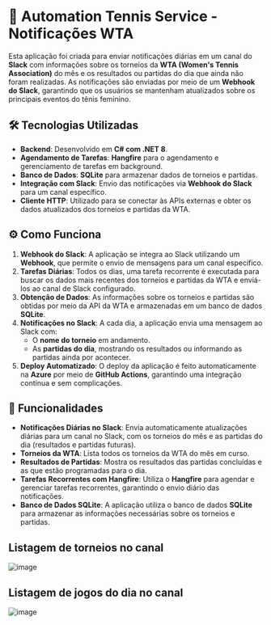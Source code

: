 # 🎾 Automation Tennis Service - Notificações WTA

Esta aplicação foi criada para enviar notificações diárias em um canal do **Slack** com informações sobre os torneios da **WTA (Women's Tennis Association)** do mês e os resultados ou partidas do dia que ainda não foram realizadas. As notificações são enviadas por meio de um **Webhook do Slack**, garantindo que os usuários se mantenham atualizados sobre os principais eventos do tênis feminino.

## 🛠️ Tecnologias Utilizadas

- **Backend**: Desenvolvido em **C# com .NET 8**.
- **Agendamento de Tarefas**: **Hangfire** para o agendamento e gerenciamento de tarefas em background.
- **Banco de Dados**: **SQLite** para armazenar dados de torneios e partidas.
- **Integração com Slack**: Envio das notificações via **Webhook do Slack** para um canal específico.
- **Cliente HTTP**: Utilizado para se conectar às APIs externas e obter os dados atualizados dos torneios e partidas da WTA.


## ⚙️ Como Funciona

1. **Webhook do Slack**: A aplicação se integra ao Slack utilizando um **Webhook**, que permite o envio de mensagens para um canal específico.
2. **Tarefas Diárias**: Todos os dias, uma tarefa recorrente é executada para buscar os dados mais recentes dos torneios e partidas da WTA e enviá-los ao canal de Slack configurado.
3. **Obtenção de Dados**: As informações sobre os torneios e partidas são obtidas por meio da API da WTA e armazenadas em um banco de dados **SQLite**.
4. **Notificações no Slack**: A cada dia, a aplicação envia uma mensagem ao Slack com:
   - O **nome do torneio** em andamento.
   - As **partidas do dia**, mostrando os resultados ou informando as partidas ainda por acontecer.
5. **Deploy Automatizado**: O deploy da aplicação é feito automaticamente na **Azure** por meio de **GitHub Actions**, garantindo uma integração contínua e sem complicações.


## 🌟 Funcionalidades

- **Notificações Diárias no Slack**: Envia automaticamente atualizações diárias para um canal no Slack, com os torneios do mês e as partidas do dia (resultados e partidas futuras).
- **Torneios da WTA**: Lista todos os torneios da WTA do mês em curso.
- **Resultados de Partidas**: Mostra os resultados das partidas concluídas e as que estão programadas para o dia.
- **Tarefas Recorrentes com Hangfire**: Utiliza o **Hangfire** para agendar e gerenciar tarefas recorrentes, garantindo o envio diário das notificações.
- **Banco de Dados SQLite**: A aplicação utiliza o banco de dados **SQLite** para armazenar as informações necessárias sobre os torneios e partidas.

## Listagem de torneios no canal
![image](https://github.com/user-attachments/assets/9c0018f1-e1e3-46c1-9c7a-b92170d43a14)

## Listagem de jogos do dia no canal
![image](https://github.com/user-attachments/assets/8bfca2af-8f72-4fbb-ab67-d5d950b1bbcb)


